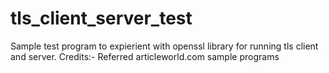 # tls_client_server_test
Sample test program to expierient with openssl library for running tls client and server. Credits:- Referred articleworld.com sample programs

